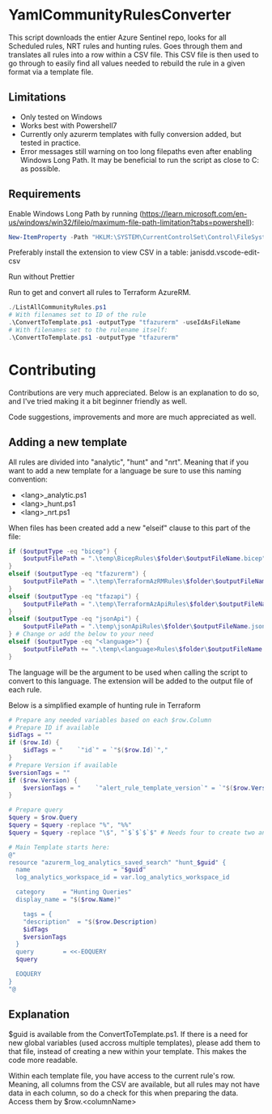 # YamlCommunityRulesConverter
This script downloads the entier Azure Sentinel repo, looks for all Scheduled rules, NRT rules and hunting rules. Goes through them and translates all rules into a row within a CSV file. This CSV file is then used to go through to easily find all values needed to rebuild the rule in a given format via a template file.

## Limitations
- Only tested on Windows
- Works best with Powershell7
- Currently only azurerm templates with fully conversion added, but tested in practice.
- Error messages still warning on too long filepaths even after enabling Windows Long Path. It may be beneficial to run the script as close to C: as possible.

## Requirements

Enable Windows Long Path by running (https://learn.microsoft.com/en-us/windows/win32/fileio/maximum-file-path-limitation?tabs=powershell):
```powershell
New-ItemProperty -Path "HKLM:\SYSTEM\CurrentControlSet\Control\FileSystem" -Name "LongPathsEnabled" -Value 1 -PropertyType DWORD -Force
```

Preferably install the extension to view CSV in a table: janisdd.vscode-edit-csv

Run without Prettier

Run to get and convert all rules to Terraform AzureRM.
```powershell
./ListAllCommunityRules.ps1
# With filenames set to ID of the rule
.\ConvertToTemplate.ps1 -outputType "tfazurerm" -useIdAsFileName
# With filenames set to the rulename itself:
.\ConvertToTemplate.ps1 -outputType "tfazurerm"
```


# Contributing
Contributions are very much appreciated. Below is an explanation to do so, and I've tried making it a bit beginner friendly as well.

Code suggestions, improvements and more are much appreciated as well.

## Adding a new template
All rules are divided into "analytic", "hunt" and "nrt". Meaning that if you want to add a new template for a language be sure to use this naming convention:
- \<lang\>_analytic.ps1
- \<lang\>_hunt.ps1
- \<lang\>_nrt.ps1

When files has been created add a new "elseif" clause to this part of the file:
```powershell
if ($outputType -eq "bicep") {
    $outputFilePath = ".\temp\BicepRules\$folder\$outputFileName.bicep"
}
elseif ($outputType -eq "tfazurerm") {
    $outputFilePath = ".\temp\TerraformAzRMRules\$folder\$outputFileName.tf"
}
elseif ($outputType -eq "tfazapi") {
    $outputFilePath = ".\temp\TerraformAzApiRules\$folder\$outputFileName.tf"
}
elseif ($outputType -eq "jsonApi") {
    $outputFilePath = ".\temp\jsonApiRules\$folder\$outputFileName.json"
} # Change or add the below to your need
elseif ($outputType -eq "<language>") {
    $outputFilePath += ".\temp\<language>Rules\$folder\$outputFileName.<extension>"
}
```
The language will be the argument to be used when calling the script to convert to this language. The extension will be added to the output file of each rule.

Below is a simplified example of hunting rule in Terraform
```powershell
# Prepare any needed variables based on each $row.Column
# Prepare ID if available
$idTags = ""
if ($row.Id) {
    $idTags = "    `"id`" = `"$($row.Id)`","
}
# Prepare Version if available
$versionTags = ""
if ($row.Version) {
    $versionTags = "    `"alert_rule_template_version`" = `"$($row.Version)`""
}

# Prepare query
$query = $row.Query
$query = $query -replace "%", "%%" 
$query = $query -replace "\$", "`$`$`$`$" # Needs four to create two and escaping differs when used like this

# Main Template starts here:
@"
resource "azurerm_log_analytics_saved_search" "hunt_$guid" {
  name                       = "$guid"
  log_analytics_workspace_id = var.log_analytics_workspace_id

  category     = "Hunting Queries"
  display_name = "$($row.Name)"

    tags = {
    "description"  = "$($row.Description)
    $idTags
    $versionTags
  }
  query        = <<-EOQUERY
  $query

  EOQUERY
}
"@
```

## Explanation
$guid is available from the ConvertToTemplate.ps1. If there is a need for new global variables (used accross multiple templates), please add them to that file, instead of creating a new within your template. This makes the code more readable.

Within each template file, you have access to the current rule's row. Meaning, all columns from the CSV are available, but all rules may not have data in each column, so do a check for this when preparing the data. Access them by $row.\<columnName\>